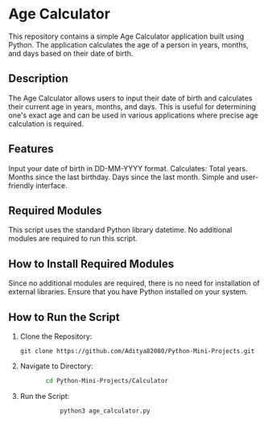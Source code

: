 # Age Calculator
This repository contains a simple Age Calculator application built using Python. The application calculates the age of a person in years, months, and days based on their date of birth.

## Description
The Age Calculator allows users to input their date of birth and calculates their current age in years, months, and days. This is useful for determining one's exact age and can be used in various applications where precise age calculation is required.

## Features
Input your date of birth in DD-MM-YYYY format.
Calculates:
Total years.
Months since the last birthday.
Days since the last month.
Simple and user-friendly interface.

## Required Modules
This script uses the standard Python library datetime. No additional modules are required to run this script.

## How to Install Required Modules
Since no additional modules are required, there is no need for installation of external libraries. Ensure that you have Python installed on your system.

##  How to Run the Script
1. Clone the Repository:
   ```
   git clone https://github.com/Aditya82080/Python-Mini-Projects.git
   ```
2. Navigate to Directory:
   ```bash 
          cd Python-Mini-Projects/Calculator
   ```
   
3. Run the Script:
    ```bash 
               python3 age_calculator.py

    ```

